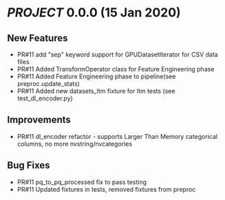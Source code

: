 # ___PROJECT___ 0.0.0 (15 Jan 2020)

## New Features

- PR#11 add "sep" keyword support for GPUDatasetIterator for CSV data files
- PR#11 Added TransformOperator class for Feature Engineering phase
- PR#11 Added Feature Engineering phase to pipeline(see preproc.update_stats)
- PR#11 Added new datasets_ltm fixture for ltm tests (see test_dl_encoder.py)

## Improvements

- PR#11 dl_encoder refactor - supports Larger Than Memory categorical columns, no more nvstring/nvcategories


## Bug Fixes

- PR#11 pq_to_pq_processed fix to pass testing
- PR#11 Updated fixtures in tests, removed fixtures from preproc
